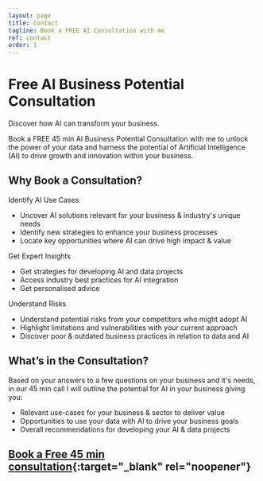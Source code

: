 ```yaml
---
layout: page
title: Contact
tagline: Book a FREE AI Consultation with me
ref: contact
order: 1
---
```


# Free AI Business Potential Consultation

Discover how AI can transform your business.

Book a FREE 45 min AI Business Potential Consultation with me to unlock the power of your data and harness the potential of Artificial Intelligence (AI) to drive growth and innovation within your business.

## Why Book a Consultation?

Identify AI Use Cases
- Uncover AI solutions relevant for your business & industry's unique needs
- Identify new strategies to enhance your business processes
- Locate key opportunities where AI can drive high impact & value

Get Expert Insights
- Get strategies for developing AI and data projects
- Access industry best practices for AI integration
- Get personalised advice

Understand Risks
- Understand potential risks from your competitors who might adopt AI
- Highlight limitations and vulnerabilities with your current approach
- Discover poor & outdated business practices in relation to data and AI

## What’s in the Consultation?
Based on your answers to a few questions on your business and it's needs, in our 45 min call I will outline the potential for AI in your business giving you:

- Relevant use-cases for your business & sector to deliver value
- Opportunities to use your data with AI to drive your business goals
- Overall recommendations for developing your AI & data projects

## [Book a Free 45 min consultation](https://calendly.com/the-futurai/free-initial-ai-consultation){:target="_blank" rel="noopener"}
